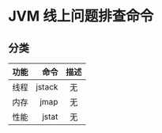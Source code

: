 # JVM 线上问题排查命令

## 分类   
| 功能    | 命令    | 描述    |
| ------ | ------:|:------:|
| 线程    | jstack | 无     |
| 内存    | jmap   | 无     |
| 性能    | jstat  | 无     |